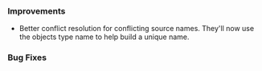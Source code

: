### Improvements

- Better conflict resolution for conflicting source names. They'll now use the objects type name to help build a unique name.

### Bug Fixes
